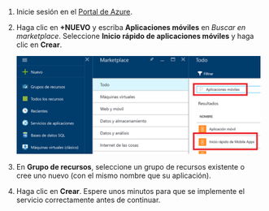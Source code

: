 1. Inicie sesión en el [Portal de Azure].
2. Haga clic en **+NUEVO** y escriba **Aplicaciones móviles** en *Buscar en marketplace*. Seleccione **Inicio rápido de aplicaciones móviles** y haga clic en **Crear**.
   
    ![Portal de Azure con inicio rápido de Aplicaciones móviles resaltado](./media/app-service-mobile-dotnet-backend-create-new-service/search-mobile-apps-quickstart.png)
3. En **Grupo de recursos**, seleccione un grupo de recursos existente o cree uno nuevo (con el mismo nombre que su aplicación).
4. Haga clic en **Crear**. Espere unos minutos para que se implemente el servicio correctamente antes de continuar.

<!-- URLs. -->
[Portal de Azure]: https://portal.azure.com/

<!---HONumber=AcomDC_0803_2016-->